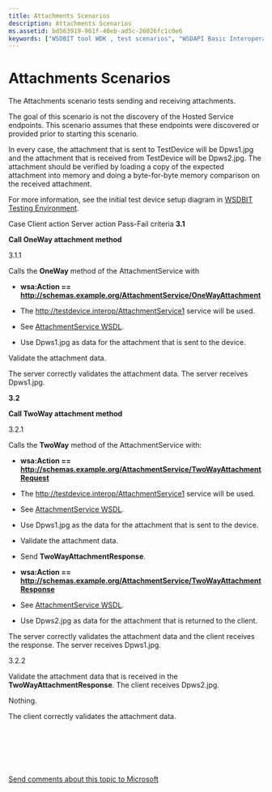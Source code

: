 ```yaml
---
title: Attachments Scenarios
description: Attachments Scenarios
ms.assetid: bd563919-961f-40eb-ad5c-26026fc1c0e6
keywords: ["WSDBIT tool WDK , test scenarios", "WSDAPI Basic Interoperability Tool WDK , test scenarios", "scenarios WDK WSDBIT", "test scenarios WDK WSDBIT", "Attachments scenario WDK WSDBIT"]
---
```


# Attachments Scenarios


The Attachments scenario tests sending and receiving attachments.

The goal of this scenario is not the discovery of the Hosted Service endpoints. This scenario assumes that these endpoints were discovered or provided prior to starting this scenario.

In every case, the attachment that is sent to TestDevice will be Dpws1.jpg and the attachment that is received from TestDevice will be Dpws2.jpg. The attachment should be verified by loading a copy of the expected attachment into memory and doing a byte-for-byte memory comparison on the received attachment.

For more information, see the initial test device setup diagram in [WSDBIT Testing Environment](wsdbit-testing-environment.md).

Case
Client action
Server action
Pass-Fail criteria
**3.1**

**Call OneWay attachment method**

3.1.1

Calls the **OneWay** method of the AttachmentService with

-   **wsa:Action == http://schemas.example.org/AttachmentService/OneWayAttachment**

-   The http://testdevice.interop/AttachmentService1 service will be used.

-   See [AttachmentService WSDL](attachmentservice-wsdl.md).

-   Use Dpws1.jpg as data for the attachment that is sent to the device.

Validate the attachment data.

The server correctly validates the attachment data. The server receives Dpws1.jpg.

**3.2**

**Call TwoWay attachment method**

3.2.1

Calls the **TwoWay** method of the AttachmentService with:

-   **wsa:Action == http://schemas.example.org/AttachmentService/TwoWayAttachmentRequest**

-   The http://testdevice.interop/AttachmentService1 service will be used.

-   See [AttachmentService WSDL](attachmentservice-wsdl.md).

-   Use Dpws1.jpg as the data for the attachment that is sent to the device.

<!-- -->

-   Validate the attachment data.

-   Send **TwoWayAttachmentResponse**.

-   **wsa:Action == http://schemas.example.org/AttachmentService/TwoWayAttachmentResponse**

-   See [AttachmentService WSDL](attachmentservice-wsdl.md).

-   Use Dpws2.jpg as data for the attachment that is returned to the client.

The server correctly validates the attachment data and the client receives the response. The server receives Dpws1.jpg.

3.2.2

Validate the attachment data that is received in the **TwoWayAttachmentResponse**. The client receives Dpws2.jpg.

Nothing.

The client correctly validates the attachment data.

 

 

 

[Send comments about this topic to Microsoft](mailto:wsddocfb@microsoft.com?subject=Documentation%20feedback%20[devtest\devtest]:%20Attachments%20Scenarios%20%20RELEASE:%20%2811/17/2016%29&body=%0A%0APRIVACY%20STATEMENT%0A%0AWe%20use%20your%20feedback%20to%20improve%20the%20documentation.%20We%20don't%20use%20your%20email%20address%20for%20any%20other%20purpose,%20and%20we'll%20remove%20your%20email%20address%20from%20our%20system%20after%20the%20issue%20that%20you're%20reporting%20is%20fixed.%20While%20we're%20working%20to%20fix%20this%20issue,%20we%20might%20send%20you%20an%20email%20message%20to%20ask%20for%20more%20info.%20Later,%20we%20might%20also%20send%20you%20an%20email%20message%20to%20let%20you%20know%20that%20we've%20addressed%20your%20feedback.%0A%0AFor%20more%20info%20about%20Microsoft's%20privacy%20policy,%20see%20http://privacy.microsoft.com/default.aspx. "Send comments about this topic to Microsoft")




